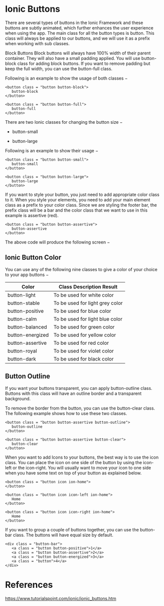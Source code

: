 # Ionic Buttons

There are several types of buttons in the Ionic Framework and these buttons are subtly animated, which further enhances the user experience when using the app. The main class for all the button types is button. This class will always be applied to our buttons, and we will use it as a prefix when working with sub classes.

Block Buttons
Block buttons will always have 100% width of their parent container. They will also have a small padding applied. You will use button-block class for adding block buttons. If you want to remove padding but keep the full width, you can use the button-full class.

Following is an example to show the usage of both classes −
```
<button class = "button button-block">
   button-block
</button>

<button class = "button button-full">
   button-full
</button>
```

There are two Ionic classes for changing the button size −

- button-small

- button-large

Following is an example to show their usage −
```
<button class = "button button-small">
   button-small
</button>

<button class = "button button-large">
   button-large
</button>
```

If you want to style your button, you just need to add appropriate color class to it. When you style your elements, you need to add your main element class as a prefix to your color class. Since we are styling the footer bar, the prefix class will be a bar and the color class that we want to use in this example is assertive (red).
```
<button class = "button button-assertive">
   button-assertive
</button>
```
The above code will produce the following screen −

## Ionic Button Color
You can use any of the following nine classes to give a color of your choice to your app buttons −

|Color |Class	Description	Result
|---|---
button-light	|To be used for white color	 
button-stable	|To be used for light grey color	 
button-positive	|To be used for blue color	 
button-calm	|To be used for light blue color	 
button-balanced	|To be used for green color	 
button-energized	|To be used for yellow color	 
button-assertive	|To be used for red color	 
button-royal	|To be used for violet color	 
button-dark	|To be used for black color

## Button Outline
If you want your buttons transparent, you can apply button-outline class. Buttons with this class will have an outline border and a transparent background.

To remove the border from the button, you can use the button-clear class. The following example shows how to use these two classes.
```
<button class = "button button-assertive button-outline">
   button-outline
</button>

<button class = "button button-assertive button-clear">
   button-clear
</button>
```

When you want to add Icons to your buttons, the best way is to use the icon class. You can place the icon on one side of the button by using the icon-left or the icon-right. You will usually want to move your icon to one side when you have some text on top of your button as explained below.
```
<button class = "button icon ion-home">
</button>

<button class = "button icon icon-left ion-home">
   Home
</button>

<button class = "button icon icon-right ion-home">
   Home
</button>
```

If you want to group a couple of buttons together, you can use the button-bar class. The buttons will have equal size by default.
```
<div class = "button-bar">
   <a class = "button button-positive">1</a>
   <a class = "button button-assertive">2</a>
   <a class = "button button-energized">3</a>
   <a class = "button">4</a>
</div>
```

# References
https://www.tutorialspoint.com/ionic/ionic_buttons.htm
